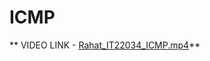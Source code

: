 # ICMP 
** VIDEO LINK - [Rahat_IT22034_ICMP.mp4](https://drive.google.com/file/d/1gbHz77xRrH3YeUxLlLdFzgQz66ARsFE0/view?usp=sharing)**
